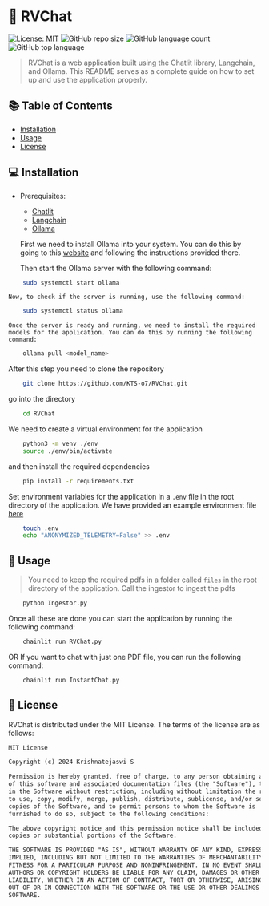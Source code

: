 # 🚀 RVChat

[![License: MIT](https://img.shields.io/badge/License-MIT-yellow.svg)](https://opensource.org/licenses/MIT) ![GitHub repo size](https://img.shields.io/github/repo-size/KTS-o7/RVChat) ![GitHub language count](https://img.shields.io/github/languages/count/KTS-o7/RVChat) ![GitHub top language](https://img.shields.io/github/languages/top/KTS-o7/RVChat)

> RVChat is a web application built using the Chatlit library, Langchain, and Ollama. This README serves as a complete guide on how to set up and use the application properly.

## 📚 Table of Contents

- [Installation](#💻-installation)
- [Usage](#🎯-usage)
- [License](#📄-license)

## 💻 Installation

- Prerequisites:

  - [Chatlit](https://docs.chainlit.io/)
  - [Langchain](https://www.langchain.com/)
  - [Ollama](https://ollama.com/)

  First we need to install Ollama into your system. You can do this by going to this [website](https://ollama.com/) and following the instructions provided there.

  Then start the Ollama server with the following command:

```bash
    sudo systemctl start ollama
```

    Now, to check if the server is running, use the following command:

```bash
    sudo systemctl status ollama
```

    Once the server is ready and running, we need to install the required models for the application. You can do this by running the following command:

```bash
    ollama pull <model_name>
```

After this step you need to clone the repository

```bash
    git clone https://github.com/KTS-o7/RVChat.git
```

go into the directory

```bash
    cd RVChat
```

We need to create a virtual environment for the application

```bash
    python3 -m venv ./env
    source ./env/bin/activate
```

and then install the required dependencies

```bash
    pip install -r requirements.txt
```

Set environment variables for the application
in a `.env` file in the root directory of the application.
We have provided an example environment file [here](./exampleEnv)

```bash
    touch .env
    echo "ANONYMIZED_TELEMETRY=False" >> .env
```

## 🎯 Usage

> You need to keep the required pdfs in a folder called `files` in the root directory of the application.
> Call the ingestor to ingest the pdfs

```bash
    python Ingestor.py
```

Once all these are done you can start the application by running the following command:

```bash
    chainlit run RVChat.py
```

OR
If you want to chat with just one PDF file, you can run the following command:

```bash
    chainlit run InstantChat.py
```

## 📄 License

RVChat is distributed under the MIT License. The terms of the license are as follows:

```markdown
MIT License

Copyright (c) 2024 Krishnatejaswi S

Permission is hereby granted, free of charge, to any person obtaining a copy
of this software and associated documentation files (the "Software"), to deal
in the Software without restriction, including without limitation the rights
to use, copy, modify, merge, publish, distribute, sublicense, and/or sell
copies of the Software, and to permit persons to whom the Software is
furnished to do so, subject to the following conditions:

The above copyright notice and this permission notice shall be included in all
copies or substantial portions of the Software.

THE SOFTWARE IS PROVIDED "AS IS", WITHOUT WARRANTY OF ANY KIND, EXPRESS OR
IMPLIED, INCLUDING BUT NOT LIMITED TO THE WARRANTIES OF MERCHANTABILITY,
FITNESS FOR A PARTICULAR PURPOSE AND NONINFRINGEMENT. IN NO EVENT SHALL THE
AUTHORS OR COPYRIGHT HOLDERS BE LIABLE FOR ANY CLAIM, DAMAGES OR OTHER
LIABILITY, WHETHER IN AN ACTION OF CONTRACT, TORT OR OTHERWISE, ARISING FROM,
OUT OF OR IN CONNECTION WITH THE SOFTWARE OR THE USE OR OTHER DEALINGS IN THE
SOFTWARE.
```
